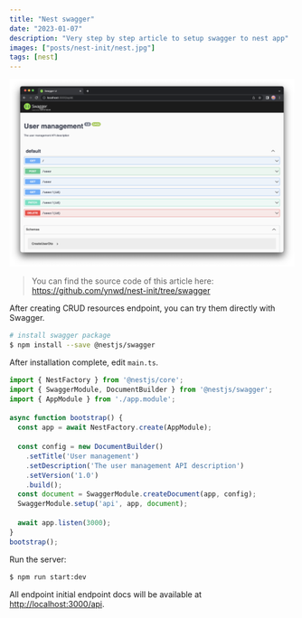 ```yaml
---
title: "Nest swagger"
date: "2023-01-07"
description: "Very step by step article to setup swagger to nest app"
images: ["posts/nest-init/nest.jpg"]
tags: [nest]
---
```


![swagger](swagger.png)

> You can find the source code of this article here: https://github.com/ynwd/nest-init/tree/swagger

After creating CRUD resources endpoint, you can try them directly with Swagger.

```bash
# install swagger package
$ npm install --save @nestjs/swagger
```

After installation complete, edit `main.ts`.
```ts
import { NestFactory } from '@nestjs/core';
import { SwaggerModule, DocumentBuilder } from '@nestjs/swagger';
import { AppModule } from './app.module';

async function bootstrap() {
  const app = await NestFactory.create(AppModule);

  const config = new DocumentBuilder()
    .setTitle('User management')
    .setDescription('The user management API description')
    .setVersion('1.0')
    .build();
  const document = SwaggerModule.createDocument(app, config);
  SwaggerModule.setup('api', app, document);

  await app.listen(3000);
}
bootstrap();
```

Run the server:

```bash
$ npm run start:dev
```

All endpoint initial endpoint docs will be available at [http://localhost:3000/api](http://localhost:3000/api).

